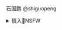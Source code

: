 石国鹏
@shiguopeng

<details><summary>慎入🔞NSFW</summary>

Not Safe For Work
<img src="https://upload.wikimedia.org/wikipedia/commons/thumb/d/d3/Biohazard_Symbol_Specification.png/210px-Biohazard_Symbol_Specification.png">

<details><summary><b>风险自理Use At Your Own Risk🈲</summary>

https://twitter.com/shiguopeng/status/1330169311512702976?s=20
sh主义者他们不是消除了贫富差距，他们只是宁愿让穷人更穷，也不要富人变富。

https://twitter.com/shiguopeng/status/1329721880698179584?s=20
我们永远不要忘记这一基本真理，g家除了rm自己挣来的钱以外，没有其他的钱。如果g家想要花更多的钱，只能通过借你的存款或者向你征收更多的税收来实现。不要总是幻想别人为你买单，那个买单的人其实就是你自己。于z府而言，压根儿就没有什么g款，只有纳税人的钱。

</details>
</details>

